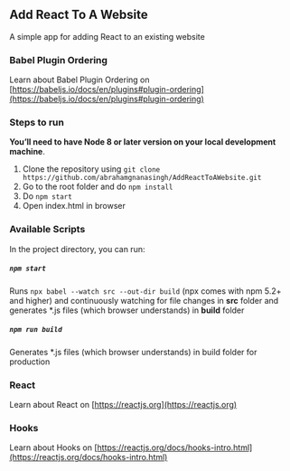 ## Add React To A Website

A simple app for adding React to an existing website

### Babel Plugin Ordering

Learn about Babel Plugin Ordering on [https://babeljs.io/docs/en/plugins#plugin-ordering](https://babeljs.io/docs/en/plugins#plugin-ordering)

### Steps to run

**You’ll need to have Node 8 or later version on your local development machine**.

1) Clone the repository using `git clone https://github.com/abrahamgnanasingh/AddReactToAWebsite.git`
2) Go to the root folder and do `npm install`
3) Do `npm start`
4) Open index.html in browser

### Available Scripts

In the project directory, you can run:

##### `npm start`

Runs `npx babel --watch src --out-dir build` (npx comes with npm 5.2+ and higher) and continuously watching for file changes in **src** folder and generates *.js files (which browser understands) in **build** folder

##### `npm run build`

Generates *.js files (which browser understands) in build folder for production

### React

Learn about React on [https://reactjs.org](https://reactjs.org)

### Hooks

Learn about Hooks on [https://reactjs.org/docs/hooks-intro.html](https://reactjs.org/docs/hooks-intro.html)
